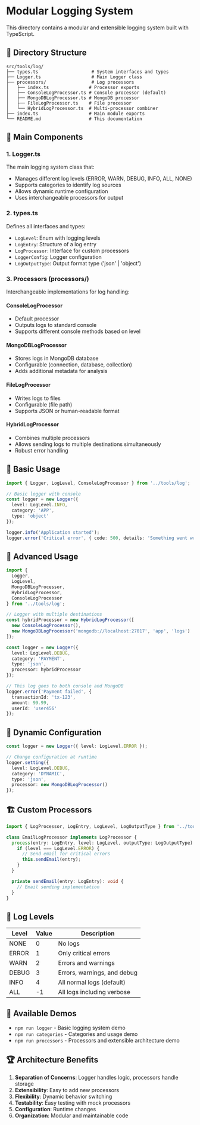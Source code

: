 # Modular Logging System

This directory contains a modular and extensible logging system built with TypeScript.

## 📁 Directory Structure

```
src/tools/log/
├── types.ts                    # System interfaces and types
├── Logger.ts                   # Main Logger class
├── processors/                 # Log processors
│   ├── index.ts               # Processor exports
│   ├── ConsoleLogProcessor.ts # Console processor (default)
│   ├── MongoDBLogProcessor.ts # MongoDB processor
│   ├── FileLogProcessor.ts    # File processor
│   └── HybridLogProcessor.ts  # Multi-processor combiner
├── index.ts                   # Main module exports
└── README.md                  # This documentation
```

## 🔧 Main Components

### 1. **Logger.ts**
The main logging system class that:
- Manages different log levels (ERROR, WARN, DEBUG, INFO, ALL, NONE)
- Supports categories to identify log sources
- Allows dynamic runtime configuration
- Uses interchangeable processors for output

### 2. **types.ts**
Defines all interfaces and types:
- `LogLevel`: Enum with logging levels
- `LogEntry`: Structure of a log entry
- `LogProcessor`: Interface for custom processors
- `LoggerConfig`: Logger configuration
- `LogOutputType`: Output format type ('json' | 'object')

### 3. **Processors (processors/)**
Interchangeable implementations for log handling:

#### **ConsoleLogProcessor**
- Default processor
- Outputs logs to standard console
- Supports different console methods based on level

#### **MongoDBLogProcessor**
- Stores logs in MongoDB database
- Configurable (connection, database, collection)
- Adds additional metadata for analysis

#### **FileLogProcessor**
- Writes logs to files
- Configurable (file path)
- Supports JSON or human-readable format

#### **HybridLogProcessor**
- Combines multiple processors
- Allows sending logs to multiple destinations simultaneously
- Robust error handling

## 🚀 Basic Usage

```typescript
import { Logger, LogLevel, ConsoleLogProcessor } from '../tools/log';

// Basic logger with console
const logger = new Logger({
  level: LogLevel.INFO,
  category: 'APP',
  type: 'object'
});

logger.info('Application started');
logger.error('Critical error', { code: 500, details: 'Something went wrong' });
```

## 🎯 Advanced Usage

```typescript
import { 
  Logger, 
  LogLevel, 
  MongoDBLogProcessor,
  HybridLogProcessor,
  ConsoleLogProcessor 
} from '../tools/log';

// Logger with multiple destinations
const hybridProcessor = new HybridLogProcessor([
  new ConsoleLogProcessor(),
  new MongoDBLogProcessor('mongodb://localhost:27017', 'app', 'logs')
]);

const logger = new Logger({
  level: LogLevel.DEBUG,
  category: 'PAYMENT',
  type: 'json',
  processor: hybridProcessor
});

// This log goes to both console and MongoDB
logger.error('Payment failed', { 
  transactionId: 'tx-123',
  amount: 99.99,
  userId: 'user456'
});
```

## 🔄 Dynamic Configuration

```typescript
const logger = new Logger({ level: LogLevel.ERROR });

// Change configuration at runtime
logger.setting({
  level: LogLevel.DEBUG,
  category: 'DYNAMIC',
  type: 'json',
  processor: new MongoDBLogProcessor()
});
```

## 🏗️ Custom Processors

```typescript
import { LogProcessor, LogEntry, LogLevel, LogOutputType } from '../tools/log';

class EmailLogProcessor implements LogProcessor {
  process(entry: LogEntry, level: LogLevel, outputType: LogOutputType): void {
    if (level === LogLevel.ERROR) {
      // Send email for critical errors
      this.sendEmail(entry);
    }
  }

  private sendEmail(entry: LogEntry): void {
    // Email sending implementation
  }
}
```

## 📝 Log Levels

| Level | Value | Description |
|-------|-------|-------------|
| NONE  | 0     | No logs |
| ERROR | 1     | Only critical errors |
| WARN  | 2     | Errors and warnings |
| DEBUG | 3     | Errors, warnings, and debug |
| INFO  | 4     | All normal logs (default) |
| ALL   | -1    | All logs including verbose |

## 🎪 Available Demos

- `npm run logger` - Basic logging system demo
- `npm run categories` - Categories and usage demo
- `npm run processors` - Processors and extensible architecture demo

## 🏆 Architecture Benefits

1. **Separation of Concerns**: Logger handles logic, processors handle storage
2. **Extensibility**: Easy to add new processors
3. **Flexibility**: Dynamic behavior switching
4. **Testability**: Easy testing with mock processors
5. **Configuration**: Runtime changes
6. **Organization**: Modular and maintainable code 